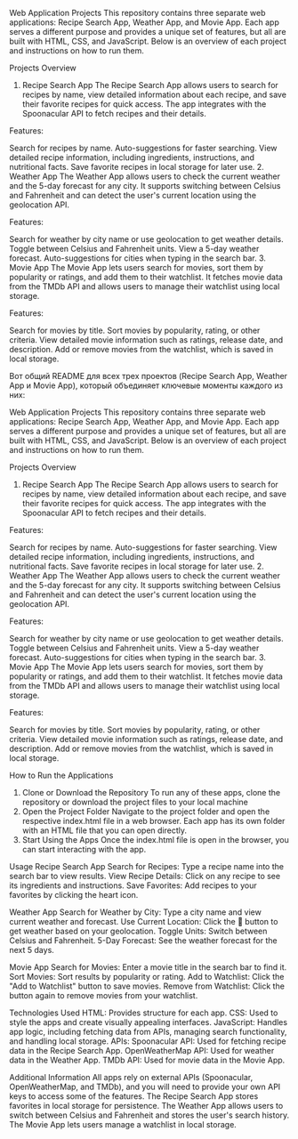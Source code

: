 Web Application Projects
This repository contains three separate web applications: Recipe Search App, Weather App, and Movie App. Each app serves a different purpose and provides a unique set of features, but all are built with HTML, CSS, and JavaScript. Below is an overview of each project and instructions on how to run them.

Projects Overview
1. Recipe Search App
The Recipe Search App allows users to search for recipes by name, view detailed information about each recipe, and save their favorite recipes for quick access. The app integrates with the Spoonacular API to fetch recipes and their details.

Features:

Search for recipes by name.
Auto-suggestions for faster searching.
View detailed recipe information, including ingredients, instructions, and nutritional facts.
Save favorite recipes in local storage for later use.
2. Weather App
The Weather App allows users to check the current weather and the 5-day forecast for any city. It supports switching between Celsius and Fahrenheit and can detect the user's current location using the geolocation API.

Features:

Search for weather by city name or use geolocation to get weather details.
Toggle between Celsius and Fahrenheit units.
View a 5-day weather forecast.
Auto-suggestions for cities when typing in the search bar.
3. Movie App
The Movie App lets users search for movies, sort them by popularity or ratings, and add them to their watchlist. It fetches movie data from the TMDb API and allows users to manage their watchlist using local storage.

Features:

Search for movies by title.
Sort movies by popularity, rating, or other criteria.
View detailed movie information such as ratings, release date, and description.
Add or remove movies from the watchlist, which is saved in local storage.


Вот общий README для всех трех проектов (Recipe Search App, Weather App и Movie App), который объединяет ключевые моменты каждого из них:

Web Application Projects
This repository contains three separate web applications: Recipe Search App, Weather App, and Movie App. Each app serves a different purpose and provides a unique set of features, but all are built with HTML, CSS, and JavaScript. Below is an overview of each project and instructions on how to run them.

Projects Overview
1. Recipe Search App
The Recipe Search App allows users to search for recipes by name, view detailed information about each recipe, and save their favorite recipes for quick access. The app integrates with the Spoonacular API to fetch recipes and their details.

Features:

Search for recipes by name.
Auto-suggestions for faster searching.
View detailed recipe information, including ingredients, instructions, and nutritional facts.
Save favorite recipes in local storage for later use.
2. Weather App
The Weather App allows users to check the current weather and the 5-day forecast for any city. It supports switching between Celsius and Fahrenheit and can detect the user's current location using the geolocation API.

Features:

Search for weather by city name or use geolocation to get weather details.
Toggle between Celsius and Fahrenheit units.
View a 5-day weather forecast.
Auto-suggestions for cities when typing in the search bar.
3. Movie App
The Movie App lets users search for movies, sort them by popularity or ratings, and add them to their watchlist. It fetches movie data from the TMDb API and allows users to manage their watchlist using local storage.

Features:

Search for movies by title.
Sort movies by popularity, rating, or other criteria.
View detailed movie information such as ratings, release date, and description.
Add or remove movies from the watchlist, which is saved in local storage.

How to Run the Applications
1. Clone or Download the Repository
To run any of these apps, clone the repository or download the project files to your local machine
2. Open the Project Folder
Navigate to the project folder and open the respective index.html file in a web browser. Each app has its own folder with an HTML file that you can open directly.
3. Start Using the Apps
Once the index.html file is open in the browser, you can start interacting with the app.

Usage
Recipe Search App
Search for Recipes: Type a recipe name into the search bar to view results.
View Recipe Details: Click on any recipe to see its ingredients and instructions.
Save Favorites: Add recipes to your favorites by clicking the heart icon.

Weather App
Search for Weather by City: Type a city name and view current weather and forecast.
Use Current Location: Click the 📍 button to get weather based on your geolocation.
Toggle Units: Switch between Celsius and Fahrenheit.
5-Day Forecast: See the weather forecast for the next 5 days.

Movie App
Search for Movies: Enter a movie title in the search bar to find it.
Sort Movies: Sort results by popularity or rating.
Add to Watchlist: Click the "Add to Watchlist" button to save movies.
Remove from Watchlist: Click the button again to remove movies from your watchlist.

Technologies Used
HTML: Provides structure for each app.
CSS: Used to style the apps and create visually appealing interfaces.
JavaScript: Handles app logic, including fetching data from APIs, managing search functionality, and handling local storage.
APIs:
Spoonacular API: Used for fetching recipe data in the Recipe Search App.
OpenWeatherMap API: Used for weather data in the Weather App.
TMDb API: Used for movie data in the Movie App.

Additional Information
All apps rely on external APIs (Spoonacular, OpenWeatherMap, and TMDb), and you will need to provide your own API keys to access some of the features.
The Recipe Search App stores favorites in local storage for persistence.
The Weather App allows users to switch between Celsius and Fahrenheit and stores the user's search history.
The Movie App lets users manage a watchlist in local storage.
